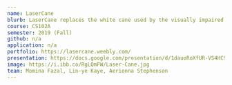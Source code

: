 ```yaml
---
name: LaserCane
blurb: LaserCane replaces the white cane used by the visually impaired. Used with the same methods as the traditional white cane, it detects obstacles below the waist with LIDAR and obstacles above the waist with ultrasonic sensors
course: CS102A
semester: 2019 (Fall)
github: n/a
application: n/a
portfolio: https://lasercane.weebly.com/
presentation: https://docs.google.com/presentation/d/1dauoRoXfUR-VS4HC9zj1RT9DzmLIkclz5cWOXxm4FLw/edit?usp=sharing
image: https://i.ibb.co/RgLQmFW/Laser-Cane.jpg
team: Momina Fazal, Lin-ye Kaye, Aerionna Stephenson
---
```

